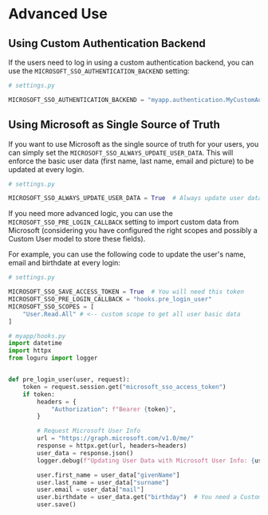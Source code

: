# Advanced Use

## Using Custom Authentication Backend

If the users need to log in using a custom authentication backend, you can use the `MICROSOFT_SSO_AUTHENTICATION_BACKEND`
setting:

```python
# settings.py

MICROSOFT_SSO_AUTHENTICATION_BACKEND = "myapp.authentication.MyCustomAuthenticationBackend"
```

## Using Microsoft as Single Source of Truth

If you want to use Microsoft as the single source of truth for your users, you can simply set the
`MICROSOFT_SSO_ALWAYS_UPDATE_USER_DATA`. This will enforce the basic user data (first name, last name, email and picture) to be
updated at every login.

```python
# settings.py

MICROSOFT_SSO_ALWAYS_UPDATE_USER_DATA = True  # Always update user data on login
```

If you need more advanced logic, you can use the `MICROSOFT_SSO_PRE_LOGIN_CALLBACK` setting to import custom data from Microsoft
(considering you have configured the right scopes and possibly a Custom User model to store these fields).

For example, you can use the following code to update the user's
name, email and birthdate at every login:

```python
# settings.py

MICROSOFT_SSO_SAVE_ACCESS_TOKEN = True  # You will need this token
MICROSOFT_SSO_PRE_LOGIN_CALLBACK = "hooks.pre_login_user"
MICROSOFT_SSO_SCOPES = [
    "User.Read.All" # <-- custom scope to get all user basic data
]
```

```python
# myapp/hooks.py
import datetime
import httpx
from loguru import logger


def pre_login_user(user, request):
    token = request.session.get("microsoft_sso_access_token")
    if token:
        headers = {
            "Authorization": f"Bearer {token}",
        }

        # Request Microsoft User Info
        url = "https://graph.microsoft.com/v1.0/me/"
        response = httpx.get(url, headers=headers)
        user_data = response.json()
        logger.debug(f"Updating User Data with Microsoft User Info: {user_data}")

        user.first_name = user_data["givenName"]
        user.last_name = user_data["surname"]
        user.email = user_data["mail"]
        user.birthdate = user_data.get("birthday")  # You need a Custom User model to store this field
        user.save()
```
